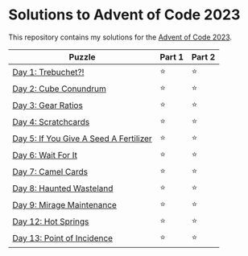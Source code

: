 # Solutions to Advent of Code 2023

This repository contains my solutions for the [Advent of Code 2023](https://adventofcode.com/2023).

|Puzzle|Part 1|Part 2|
|---|---|---|
|[Day 1: Trebuchet?!](https://adventofcode.com/2023/day/1)|&#11088;|&#11088;|
|[Day 2: Cube Conundrum](https://adventofcode.com/2023/day/2)|&#11088;|&#11088;|
|[Day 3: Gear Ratios](https://adventofcode.com/2023/day/3)|&#11088;|&#11088;|
|[Day 4: Scratchcards](https://adventofcode.com/2023/day/4)|&#11088;|&#11088;|
|[Day 5: If You Give A Seed A Fertilizer](https://adventofcode.com/2023/day/5)|&#11088;|&#11088;|
|[Day 6: Wait For It](https://adventofcode.com/2023/day/6)|&#11088;|&#11088;|
|[Day 7: Camel Cards](https://adventofcode.com/2023/day/7)|&#11088;|&#11088;|
|[Day 8: Haunted Wasteland](https://adventofcode.com/2023/day/8)|&#11088;|&#11088;|
|[Day 9: Mirage Maintenance](https://adventofcode.com/2023/day/9)|&#11088;|&#11088;|
|[Day 12: Hot Springs](https://adventofcode.com/2023/day/12)|&#11088;|&#11088;|
|[Day 13: Point of Incidence](https://adventofcode.com/2023/day/13)|&#11088;|&#11088;|
